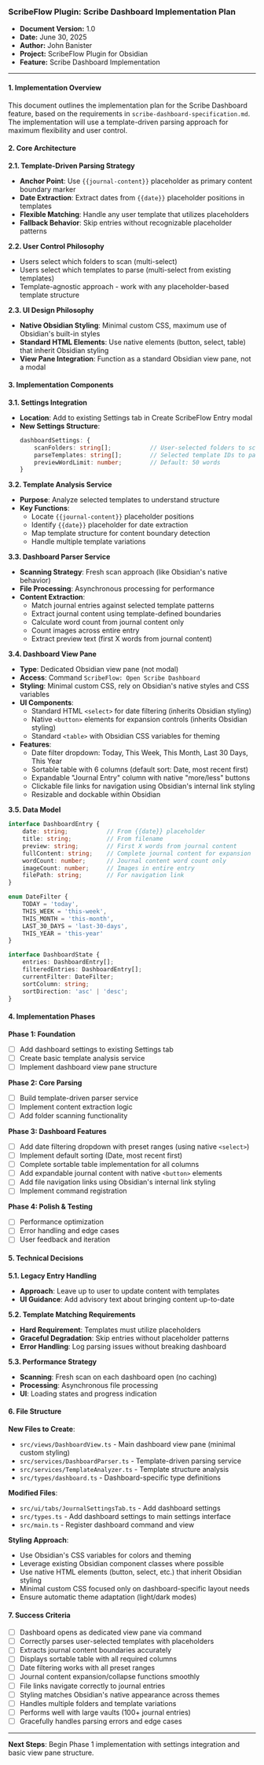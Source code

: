 ### **ScribeFlow Plugin: Scribe Dashboard Implementation Plan**

- **Document Version:** 1.0
- **Date:** June 30, 2025
- **Author:** John Banister
- **Project:** ScribeFlow Plugin for Obsidian
- **Feature:** Scribe Dashboard Implementation

---

#### **1. Implementation Overview**

This document outlines the implementation plan for the Scribe Dashboard feature, based on the requirements in `scribe-dashboard-specification.md`. The implementation will use a template-driven parsing approach for maximum flexibility and user control.

#### **2. Core Architecture**

**2.1. Template-Driven Parsing Strategy**
- **Anchor Point**: Use `{{journal-content}}` placeholder as primary content boundary marker
- **Date Extraction**: Extract dates from `{{date}}` placeholder positions in templates
- **Flexible Matching**: Handle any user template that utilizes placeholders
- **Fallback Behavior**: Skip entries without recognizable placeholder patterns

**2.2. User Control Philosophy**
- Users select which folders to scan (multi-select)
- Users select which templates to parse (multi-select from existing templates)
- Template-agnostic approach - work with any placeholder-based template structure

**2.3. UI Design Philosophy**
- **Native Obsidian Styling**: Minimal custom CSS, maximum use of Obsidian's built-in styles
- **Standard HTML Elements**: Use native elements (button, select, table) that inherit Obsidian styling
- **View Pane Integration**: Function as a standard Obsidian view pane, not a modal

#### **3. Implementation Components**

**3.1. Settings Integration**
- **Location**: Add to existing Settings tab in Create ScribeFlow Entry modal
- **New Settings Structure**:
  ```typescript
  dashboardSettings: {
      scanFolders: string[];           // User-selected folders to scan
      parseTemplates: string[];        // Selected template IDs to parse
      previewWordLimit: number;        // Default: 50 words
  }
  ```

**3.2. Template Analysis Service**
- **Purpose**: Analyze selected templates to understand structure
- **Key Functions**:
  - Locate `{{journal-content}}` placeholder positions
  - Identify `{{date}}` placeholder for date extraction
  - Map template structure for content boundary detection
  - Handle multiple template variations

**3.3. Dashboard Parser Service**
- **Scanning Strategy**: Fresh scan approach (like Obsidian's native behavior)
- **File Processing**: Asynchronous processing for performance
- **Content Extraction**:
  - Match journal entries against selected template patterns
  - Extract journal content using template-defined boundaries
  - Calculate word count from journal content only
  - Count images across entire entry
  - Extract preview text (first X words from journal content)

**3.4. Dashboard View Pane**
- **Type**: Dedicated Obsidian view pane (not modal)
- **Access**: Command `ScribeFlow: Open Scribe Dashboard`
- **Styling**: Minimal custom CSS, rely on Obsidian's native styles and CSS variables
- **UI Components**:
  - Standard HTML `<select>` for date filtering (inherits Obsidian styling)
  - Native `<button>` elements for expansion controls (inherits Obsidian styling)
  - Standard `<table>` with Obsidian CSS variables for theming
- **Features**:
  - Date filter dropdown: Today, This Week, This Month, Last 30 Days, This Year
  - Sortable table with 6 columns (default sort: Date, most recent first)
  - Expandable "Journal Entry" column with native "more/less" buttons
  - Clickable file links for navigation using Obsidian's internal link styling
  - Resizable and dockable within Obsidian

**3.5. Data Model**
```typescript
interface DashboardEntry {
    date: string;           // From {{date}} placeholder
    title: string;          // From filename
    preview: string;        // First X words from journal content
    fullContent: string;    // Complete journal content for expansion
    wordCount: number;      // Journal content word count only
    imageCount: number;     // Images in entire entry
    filePath: string;       // For navigation link
}

enum DateFilter {
    TODAY = 'today',
    THIS_WEEK = 'this-week',
    THIS_MONTH = 'this-month',
    LAST_30_DAYS = 'last-30-days',
    THIS_YEAR = 'this-year'
}

interface DashboardState {
    entries: DashboardEntry[];
    filteredEntries: DashboardEntry[];
    currentFilter: DateFilter;
    sortColumn: string;
    sortDirection: 'asc' | 'desc';
}
```

#### **4. Implementation Phases**

**Phase 1: Foundation**
- [ ] Add dashboard settings to existing Settings tab
- [ ] Create basic template analysis service
- [ ] Implement dashboard view pane structure

**Phase 2: Core Parsing**
- [ ] Build template-driven parser service
- [ ] Implement content extraction logic
- [ ] Add folder scanning functionality

**Phase 3: Dashboard Features**
- [ ] Add date filtering dropdown with preset ranges (using native `<select>`)
- [ ] Implement default sorting (Date, most recent first)
- [ ] Complete sortable table implementation for all columns
- [ ] Add expandable journal content with native `<button>` elements
- [ ] Add file navigation links using Obsidian's internal link styling
- [ ] Implement command registration

**Phase 4: Polish & Testing**
- [ ] Performance optimization
- [ ] Error handling and edge cases
- [ ] User feedback and iteration

#### **5. Technical Decisions**

**5.1. Legacy Entry Handling**
- **Approach**: Leave up to user to update content with templates
- **UI Guidance**: Add advisory text about bringing content up-to-date

**5.2. Template Matching Requirements**
- **Hard Requirement**: Templates must utilize placeholders
- **Graceful Degradation**: Skip entries without placeholder patterns
- **Error Handling**: Log parsing issues without breaking dashboard

**5.3. Performance Strategy**
- **Scanning**: Fresh scan on each dashboard open (no caching)
- **Processing**: Asynchronous file processing
- **UI**: Loading states and progress indication

#### **6. File Structure**

**New Files to Create**:
- `src/views/DashboardView.ts` - Main dashboard view pane (minimal custom styling)
- `src/services/DashboardParser.ts` - Template-driven parsing service
- `src/services/TemplateAnalyzer.ts` - Template structure analysis
- `src/types/dashboard.ts` - Dashboard-specific type definitions

**Modified Files**:
- `src/ui/tabs/JournalSettingsTab.ts` - Add dashboard settings
- `src/types.ts` - Add dashboard settings to main settings interface
- `src/main.ts` - Register dashboard command and view

**Styling Approach**:
- Use Obsidian's CSS variables for colors and theming
- Leverage existing Obsidian component classes where possible
- Use native HTML elements (button, select, etc.) that inherit Obsidian styling
- Minimal custom CSS focused only on dashboard-specific layout needs
- Ensure automatic theme adaptation (light/dark modes)

#### **7. Success Criteria**

- [ ] Dashboard opens as dedicated view pane via command
- [ ] Correctly parses user-selected templates with placeholders
- [ ] Extracts journal content boundaries accurately
- [ ] Displays sortable table with all required columns
- [ ] Date filtering works with all preset ranges
- [ ] Journal content expansion/collapse functions smoothly
- [ ] File links navigate correctly to journal entries
- [ ] Styling matches Obsidian's native appearance across themes
- [ ] Handles multiple folders and template variations
- [ ] Performs well with large vaults (100+ journal entries)
- [ ] Gracefully handles parsing errors and edge cases

---

**Next Steps**: Begin Phase 1 implementation with settings integration and basic view pane structure.
